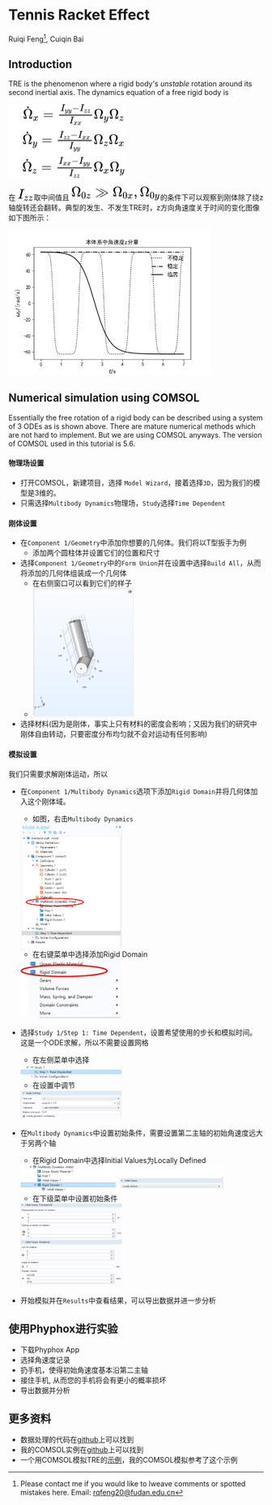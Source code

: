 # Tennis Racket Effect
Ruiqi Feng[^1], Cuiqin Bai

## Introduction
TRE is the phenomenon where a rigid body's *unstable* rotation around its second inertial axis. The dynamics equation of a free rigid body is

<!-- $\begin{matrix}&{\dot{\mathrm{\Omega}}}_x=\frac{I_{yy}-I_{zz}}{I_{xx}}\mathrm{\Omega}_y\mathrm{\Omega}_z\\&{\dot{\mathrm{\Omega}}}_y=\frac{I_{zz}-I_{xx}}{I_{yy}}\mathrm{\Omega}_z\mathrm{\Omega}_x\\&{\dot{\mathrm{\Omega}}}_z=\frac{I_{xx}-I_{yy}}{I_{zz}}\mathrm{\Omega}_x\mathrm{\Omega}_y\\\end{matrix}$ --> <img style="transform: translateY(0.1em); background: white;" src="image\xWhdh2brU0.svg"> 


在<!-- $I_{zz}$ --> <img style="transform: translateY(0.1em); background: white;" src="image\v52Ja04ZXt.svg">取中间值且<!-- $\Omega_{0z}\gg \Omega_{0x}, \Omega_{0y}$ --> <img style="transform: translateY(0.1em); background: white;" src="image\VcCnVP04Kj.svg">的条件下可以观察到刚体除了绕z轴旋转还会翻转。典型的发生、不发生TRE时，z方向角速度关于时间的变化图像如下图所示：

<img src="./image/flip-stable_modes_omega.png" width=400>

## Numerical simulation using COMSOL
Essentially the free rotation of a rigid body can be described using a system of 3 ODEs as is shown above. There are mature numerical methods which are not hard to implement. But we are using COMSOL anyways. The version of COMSOL used in this tutorial is 5.6.

#### 物理场设置
- 打开COMSOL，新建项目，选择 `Model Wizard`，接着选择`3D`，因为我们的模型是3维的。
- 只需选择`Multibody Dynamics`物理场，`Study`选择`Time Dependent`

#### 刚体设置
- 在`Component 1/Geometry`中添加你想要的几何体。我们将以T型扳手为例
  - 添加两个圆柱体并设置它们的位置和尺寸
- 选择`Component 1/Geometry`中的`Form Union`并在设置中选择`Build All`，从而将添加的几何体组装成一个几何体
  - 在右侧窗口可以看到它们的样子
  - <img src="./image/geometry.png" width=200>
- 选择材料(因为是刚体，事实上只有材料的密度会影响；又因为我们的研究中刚体自由转动，只要密度分布均匀就不会对运动有任何影响)

#### 模拟设置
我们只需要求解刚体运动，所以
- 在`Component 1/Multibody Dynamics`选项下添加`Rigid Domain`并将几何体加入这个刚体域。
  - 如图，右击`Multibody Dynamics`
   <img src="./image/rigidDomain.png" width=200>

  - 在右键菜单中选择添加Rigid Domain
   <img src="./image/rigidDomain2.png" width=200>
- 选择`Study 1/Step 1: Time Dependent`，设置希望使用的步长和模拟时间。这是一个ODE求解，所以不需要设置网格
  - 在左侧菜单中选择
   <img src="./image/solver1.png" width=200>

  - 在设置中调节
   <img src="./image/solver2.png" width=200>
- 在`Multibody Dynamics`中设置初始条件，需要设置第二主轴的初始角速度远大于另两个轴
  - 在Rigid Domain中选择Initial Values为Locally Defined
  <img src="./image/initVal.png" width=400>

  - 在下级菜单中设置初始条件
  <img src="./image/initVal2.png" width=200>
- 开始模拟并在`Results`中查看结果，可以导出数据并进一步分析

## 使用Phyphox进行实验
- 下载Phyphox App
- 选择角速度记录
- 扔手机，使得初始角速度基本沿第二主轴
- 接住手机, 从而您的手机将会有更小的概率损坏
- 导出数据并分析

## 更多资料

- 数据处理的代码在[github](https://github.com/weenming/TRE_simulation)上可以找到
- 我的COMSOL实例在[github](https://github.com/weenming/TRE_simulation/tree/master/COMSOL)上可以找到
- 一个用COMSOL模拟TRE的[示例](https://www.comsol.com/blogs/why-do-tennis-rackets-tumble-the-dzhanibekov-effect-explained/)，我的COMSOL模拟参考了这个示例

[^1]: Please contact me if you would like to lweave comments or spotted mistakes here. Email: rqfeng20@fudan.edu.cn
